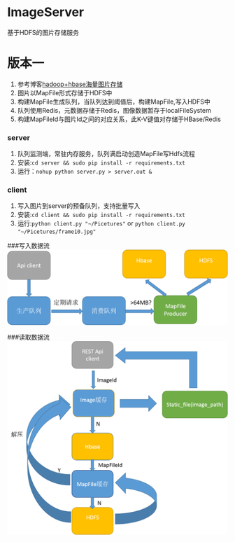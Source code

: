 # ImageServer 
基于HDFS的图片存储服务
# 版本一
1. 参考博客[hadoop+hbase海量图片存储](http://blog.csdn.net/good_mpj/article/details/43309553?ref=myread)
2. 图片以MapFile形式存储于HDFS中
3. 构建MapFile生成队列，当队列达到阈值后，构建MapFile,写入HDFS中
4. 队列使用Redis，元数据存储于Redis，图像数据暂存于localFileSystem
5. 构建MapFileId与图片Id之间的对应关系，此K-V键值对存储于HBase/Redis

### server
1. 队列监测端，常驻内存服务，队列满启动创造MapFile写Hdfs流程
2. 安装:`cd server && sudo pip install -r requirements.txt`
3. 运行：`nohup python server.py > server.out &`

### client
1. 写入图片到server的预备队列，支持批量写入
2. 安装:`cd client && sudo pip install -r requirements.txt`
3. 运行:`python client.py "~/Picetures"` or `python client.py "~/Picetures/frame10.jpg"`

###写入数据流
![写入流](./write.png)

###读取数据流
![读取流](./read.png)
